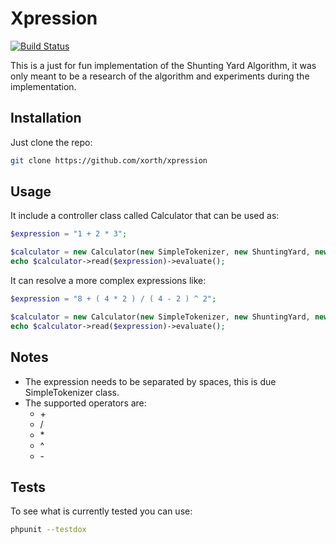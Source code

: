 # Xpression

<a href="https://travis-ci.org/xorth/xpression"><img src="https://travis-ci.org/xorth/xpression.svg?branch=master" alt="Build Status"></a>

This is a just for fun implementation of the Shunting Yard Algorithm, it was only meant to be a research of the algorithm and experiments during the implementation.

## Installation

Just clone the repo:

```bash
git clone https://github.com/xorth/xpression
```


## Usage

It include a controller class called Calculator that can be used as:

```php
$expression = "1 + 2 * 3";

$calculator = new Calculator(new SimpleTokenizer, new ShuntingYard, new Postfix);
echo $calculator->read($expression)->evaluate();
```

It can resolve a more complex expressions like:

```php
$expression = "8 + ( 4 * 2 ) / ( 4 - 2 ) ^ 2";

$calculator = new Calculator(new SimpleTokenizer, new ShuntingYard, new Postfix);
echo $calculator->read($expression)->evaluate();
```

## Notes

 - The expression needs to be separated by spaces, this is due SimpleTokenizer class.
 - The supported operators are:
     - \+
     - /
     - \*
     - ^
     - \-

## Tests

To see what is currently tested you can use:

```bash
phpunit --testdox
```

